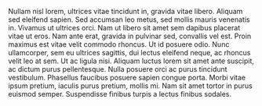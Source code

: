 Nullam nisl lorem, ultrices vitae tincidunt in, gravida vitae libero. Aliquam sed eleifend sapien. Sed accumsan leo metus, sed mollis mauris venenatis in. Vivamus ut ultrices orci. Nam ut libero sit amet sem dapibus placerat vitae ut eros. Nam ante erat, gravida in pulvinar sed, convallis vel est. Proin maximus est vitae velit commodo rhoncus. Ut id posuere odio. Nunc ullamcorper, sem eu ultrices sagittis, dui lectus eleifend neque, ac rhoncus velit leo at sem. Ut ac ligula nisi. Aliquam luctus lorem sit amet ante suscipit, ac dictum purus pellentesque. Nulla posuere orci ac purus tincidunt vestibulum. Phasellus faucibus posuere sapien congue porta. Morbi vitae ipsum pretium, iaculis purus pretium, mollis mi. Nam sit amet tortor in purus euismod semper. Suspendisse finibus turpis a lectus finibus sodales.